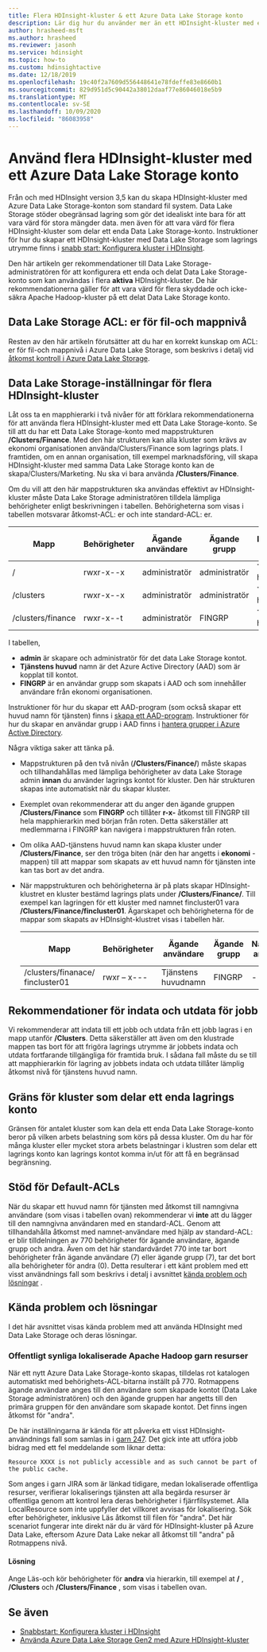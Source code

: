 ```yaml
---
title: Flera HDInsight-kluster & ett Azure Data Lake Storage konto
description: Lär dig hur du använder mer än ett HDInsight-kluster med ett enda Data Lake Storage konto
author: hrasheed-msft
ms.author: hrasheed
ms.reviewer: jasonh
ms.service: hdinsight
ms.topic: how-to
ms.custom: hdinsightactive
ms.date: 12/18/2019
ms.openlocfilehash: 19c40f2a7609d556448641e78fdeffe83e8660b1
ms.sourcegitcommit: 829d951d5c90442a38012daaf77e86046018e5b9
ms.translationtype: MT
ms.contentlocale: sv-SE
ms.lasthandoff: 10/09/2020
ms.locfileid: "86083958"
---
```

# <a name="use-multiple-hdinsight-clusters-with-an-azure-data-lake-storage-account"></a>Använd flera HDInsight-kluster med ett Azure Data Lake Storage konto

Från och med HDInsight version 3,5 kan du skapa HDInsight-kluster med Azure Data Lake Storage-konton som standard fil system.
Data Lake Storage stöder obegränsad lagring som gör det idealiskt inte bara för att vara värd för stora mängder data. men även för att vara värd för flera HDInsight-kluster som delar ett enda Data Lake Storage-konto. Instruktioner för hur du skapar ett HDInsight-kluster med Data Lake Storage som lagrings utrymme finns i [snabb start: Konfigurera kluster i HDInsight](../storage/data-lake-storage/quickstart-create-connect-hdi-cluster.md).

Den här artikeln ger rekommendationer till Data Lake Storage-administratören för att konfigurera ett enda och delat Data Lake Storage-konto som kan användas i flera **aktiva** HDInsight-kluster. De här rekommendationerna gäller för att vara värd för flera skyddade och icke-säkra Apache Hadoop-kluster på ett delat Data Lake Storage konto.

## <a name="data-lake-storage-file-and-folder-level-acls"></a>Data Lake Storage ACL: er för fil-och mappnivå

Resten av den här artikeln förutsätter att du har en korrekt kunskap om ACL: er för fil-och mappnivå i Azure Data Lake Storage, som beskrivs i detalj vid [åtkomst kontroll i Azure Data Lake Storage](../data-lake-store/data-lake-store-access-control.md).

## <a name="data-lake-storage-setup-for-multiple-hdinsight-clusters"></a>Data Lake Storage-inställningar för flera HDInsight-kluster

Låt oss ta en mapphierarki i två nivåer för att förklara rekommendationerna för att använda flera HDInsight-kluster med ett Data Lake Storage-konto. Se till att du har ett Data Lake Storage-konto med mappstrukturen **/Clusters/Finance**. Med den här strukturen kan alla kluster som krävs av ekonomi organisationen använda/Clusters/Finance som lagrings plats. I framtiden, om en annan organisation, till exempel marknadsföring, vill skapa HDInsight-kluster med samma Data Lake Storage konto kan de skapa/Clusters/Marketing. Nu ska vi bara använda **/Clusters/Finance**.

Om du vill att den här mappstrukturen ska användas effektivt av HDInsight-kluster måste Data Lake Storage administratören tilldela lämpliga behörigheter enligt beskrivningen i tabellen. Behörigheterna som visas i tabellen motsvarar åtkomst-ACL: er och inte standard-ACL: er.

|Mapp  |Behörigheter  |Ägande användare  |Ägande grupp  | Namngiven användare | Namngivna användar behörigheter | Namngiven grupp | Namngivna grupp behörigheter |
|---------|---------|---------|---------|---------|---------|---------|---------|
|/ | rwxr-x--x  |administratör |administratör  |Tjänstens huvudnamn |--x  |FINGRP   |r-x         |
|/clusters | rwxr-x--x |administratör |administratör |Tjänstens huvudnamn |--x  |FINGRP |r-x         |
|/clusters/finance | rwxr-x--t |administratör |FINGRP  |Tjänstens huvudnamn |RWX  |-  |-     |

I tabellen,

- **admin** är skapare och administratör för det data Lake Storage kontot.
- **Tjänstens huvud** namn är det Azure Active Directory (AAD) som är kopplat till kontot.
- **FINGRP** är en användar grupp som skapats i AAD och som innehåller användare från ekonomi organisationen.

Instruktioner för hur du skapar ett AAD-program (som också skapar ett huvud namn för tjänsten) finns i [skapa ett AAD-program](../active-directory/develop/howto-create-service-principal-portal.md#register-an-application-with-azure-ad-and-create-a-service-principal). Instruktioner för hur du skapar en användar grupp i AAD finns i [hantera grupper i Azure Active Directory](../active-directory/fundamentals/active-directory-groups-create-azure-portal.md).

Några viktiga saker att tänka på.

- Mappstrukturen på den två nivån (**/Clusters/Finance/**) måste skapas och tillhandahållas med lämpliga behörigheter av data Lake Storage admin **innan** du använder lagrings kontot för kluster. Den här strukturen skapas inte automatiskt när du skapar kluster.
- Exemplet ovan rekommenderar att du anger den ägande gruppen **/Clusters/Finance** som **FINGRP** och tillåter **r-x-** åtkomst till FINGRP till hela mapphierarkin med början från roten. Detta säkerställer att medlemmarna i FINGRP kan navigera i mappstrukturen från roten.
- Om olika AAD-tjänstens huvud namn kan skapa kluster under **/Clusters/Finance**, ser den tröga biten (när den har angetts i **ekonomi** -mappen) till att mappar som skapats av ett huvud namn för tjänsten inte kan tas bort av det andra.
- När mappstrukturen och behörigheterna är på plats skapar HDInsight-klustret en kluster bestämd lagrings plats under **/Clusters/Finance/**. Till exempel kan lagringen för ett kluster med namnet fincluster01 vara **/Clusters/Finance/fincluster01**. Ägarskapet och behörigheterna för de mappar som skapats av HDInsight-klustret visas i tabellen här.

    |Mapp  |Behörigheter  |Ägande användare  |Ägande grupp  | Namngiven användare | Namngivna användar behörigheter | Namngiven grupp | Namngivna grupp behörigheter |
    |---------|---------|---------|---------|---------|---------|---------|---------|
    |/clusters/finanace/ fincluster01 | rwxr – x---  |Tjänstens huvudnamn |FINGRP  |- |-  |-   |-  |

## <a name="recommendations-for-job-input-and-output-data"></a>Rekommendationer för indata och utdata för jobb

Vi rekommenderar att indata till ett jobb och utdata från ett jobb lagras i en mapp utanför **/Clusters**. Detta säkerställer att även om den klustrade mappen tas bort för att frigöra lagrings utrymme är jobbets indata och utdata fortfarande tillgängliga för framtida bruk. I sådana fall måste du se till att mapphierarkin för lagring av jobbets indata och utdata tillåter lämplig åtkomst nivå för tjänstens huvud namn.

## <a name="limit-on-clusters-sharing-a-single-storage-account"></a>Gräns för kluster som delar ett enda lagrings konto

Gränsen för antalet kluster som kan dela ett enda Data Lake Storage-konto beror på vilken arbets belastning som körs på dessa kluster. Om du har för många kluster eller mycket stora arbets belastningar i klustren som delar ett lagrings konto kan lagrings kontot komma in/ut för att få en begränsad begränsning.

## <a name="support-for-default-acls"></a>Stöd för Default-ACLs

När du skapar ett huvud namn för tjänsten med åtkomst till namngivna användare (som visas i tabellen ovan) rekommenderar vi **inte** att du lägger till den namngivna användaren med en standard-ACL. Genom att tillhandahålla åtkomst med namnet-användare med hjälp av standard-ACL: er blir tilldelningen av 770 behörigheter för ägande användare, ägande grupp och andra. Även om det här standardvärdet 770 inte tar bort behörigheter från ägande användare (7) eller ägande grupp (7), tar det bort alla behörigheter för andra (0). Detta resulterar i ett känt problem med ett visst användnings fall som beskrivs i detalj i avsnittet [kända problem och lösningar](#known-issues-and-workarounds) .

## <a name="known-issues-and-workarounds"></a>Kända problem och lösningar

I det här avsnittet visas kända problem med att använda HDInsight med Data Lake Storage och deras lösningar.

### <a name="publicly-visible-localized-apache-hadoop-yarn-resources"></a>Offentligt synliga lokaliserade Apache Hadoop garn resurser

När ett nytt Azure Data Lake Storage-konto skapas, tilldelas rot katalogen automatiskt med behörighets-ACL-bitarna inställt på 770. Rotmappens ägande användare anges till den användare som skapade kontot (Data Lake Storage administratören) och den ägande gruppen har angetts till den primära gruppen för den användare som skapade kontot. Det finns ingen åtkomst för "andra".

De här inställningarna är kända för att påverka ett visst HDInsight-användnings fall som samlas in i [garn 247](https://hwxmonarch.atlassian.net/browse/YARN-247). Det gick inte att utföra jobb bidrag med ett fel meddelande som liknar detta:

```output
Resource XXXX is not publicly accessible and as such cannot be part of the public cache.
```

Som anges i garn JIRA som är länkad tidigare, medan lokaliserade offentliga resurser, verifierar lokaliserings tjänsten att alla begärda resurser är offentliga genom att kontrol lera deras behörigheter i fjärrfilsystemet. Alla LocalResource som inte uppfyller det villkoret avvisas för lokalisering. Sök efter behörigheter, inklusive Läs åtkomst till filen för "andra". Det här scenariot fungerar inte direkt när du är värd för HDInsight-kluster på Azure Data Lake, eftersom Azure Data Lake nekar all åtkomst till "andra" på Rotmappens nivå.

#### <a name="workaround"></a>Lösning

Ange Läs-och kör behörigheter för **andra** via hierarkin, till exempel at **/** , **/Clusters** och **/Clusters/Finance** , som visas i tabellen ovan.

## <a name="see-also"></a>Se även

- [Snabbstart: Konfigurera kluster i HDInsight](../storage/data-lake-storage/quickstart-create-connect-hdi-cluster.md)
- [Använda Azure Data Lake Storage Gen2 med Azure HDInsight-kluster](hdinsight-hadoop-use-data-lake-storage-gen2.md)
